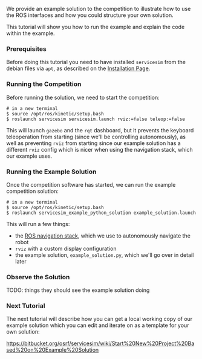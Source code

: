 We provide an example solution to the competition to illustrate how to use the ROS interfaces and how you could structure your own solution.

This tutorial will show you how to run the example and explain the code within the example.

### Prerequisites

Before doing this tutorial you need to have installed `servicesim` from the debian files via `apt`, as described on the [Installation Page](https://bitbucket.org/osrf/servicesim/wiki/Installation).

### Running the Competition

Before running the solution, we need to start the competition:

```
# in a new terminal
$ source /opt/ros/kinetic/setup.bash
$ roslaunch servicesim servicesim.launch rviz:=false teleop:=false
```

This will launch `gazebo` and the `rqt` dashboard, but it prevents the keyboard teleoperation from starting (since we'll be controlling autonomously), as well as preventing `rviz` from starting since our example solution has a different `rviz` config which is nicer when using the navigation stack, which our example uses.

### Running the Example Solution

Once the competition software has started, we can run the example competition solution:

```
# in a new terminal
$ source /opt/ros/kinetic/setup.bash
$ roslaunch servicesim_example_python_solution example_solution.launch
```

This will run a few things:

- the [ROS navigation stack](http://wiki.ros.org/navigation), which we use to autonomously navigate the robot
- `rviz` with a custom display configuration
- the example solution, `example_solution.py`, which we'll go over in detail later

### Observe the Solution

TODO: things they should see the example solution doing

### Next Tutorial

The next tutorial will describe how you can get a local working copy of our example solution which you can edit and iterate on as a template for your own solution:

https://bitbucket.org/osrf/servicesim/wiki/Start%20New%20Project%20Based%20on%20Example%20Solution